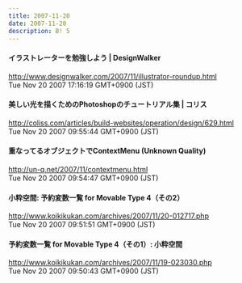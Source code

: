 ```yaml
---
title: 2007-11-20
date: 2007-11-20
description: B! 5
---
```


#### イラストレーターを勉強しよう | DesignWalker
http://www.designwalker.com/2007/11/illustrator-roundup.html<br>
Tue Nov 20 2007 17:16:19 GMT+0900 (JST)<br>


####   美しい光を描くためのPhotoshopのチュートリアル集 | コリス
http://coliss.com/articles/build-websites/operation/design/629.html<br>
Tue Nov 20 2007 09:55:44 GMT+0900 (JST)<br>


#### 重なってるオブジェクトでContextMenu (Unknown Quality)
http://un-q.net/2007/11/contextmenu.html<br>
Tue Nov 20 2007 09:54:47 GMT+0900 (JST)<br>


#### 小粋空間: 予約変数一覧 for Movable Type 4（その2）
http://www.koikikukan.com/archives/2007/11/20-012717.php<br>
Tue Nov 20 2007 09:51:51 GMT+0900 (JST)<br>


#### 予約変数一覧 for Movable Type 4（その1）: 小粋空間
http://www.koikikukan.com/archives/2007/11/19-023030.php<br>
Tue Nov 20 2007 09:50:43 GMT+0900 (JST)<br>


